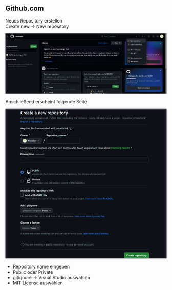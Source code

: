## Github.com

Neues Repository erstellen <br>
Create new -> New repository

![TestImage](images/githubCreateNewRepository.png)

Anschließend erscheint folgende Seite

![TestImage](images/githubCreateRepository.png)
- Repository name eingeben
- Public oder Private
- gitignore -> Visual Studio auswählen
- MIT License auswählen